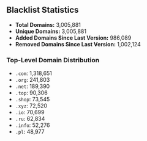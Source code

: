 ## Blacklist Statistics

- **Total Domains:** 3,005,881
- **Unique Domains:** 3,005,881
- **Added Domains Since Last Version:** 986,089
- **Removed Domains Since Last Version:** 1,002,124

### Top-Level Domain Distribution

-  `.com`: 1,318,651
-  `.org`: 241,803
-  `.net`: 189,390
-  `.top`: 90,306
-  `.shop`: 73,545
-  `.xyz`: 72,520
-  `.io`: 70,699
-  `.ru`: 62,834
-  `.info`: 52,276
-  `.pl`: 48,977
